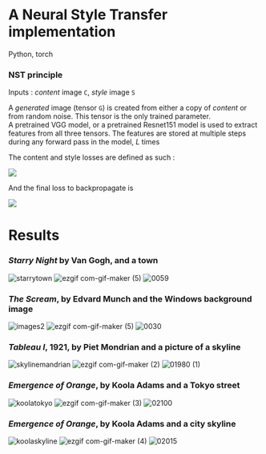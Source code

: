 # A Neural Style Transfer implementation

Python, torch

### NST principle

Inputs : *content* image `C`, *style* image `S`

A *generated* image (tensor `G`) is created from either a copy of *content* or from random noise. This tensor is the only trained parameter.  
A pretrained VGG model, or a pretrained Resnet151 model is used to extract features from all three tensors. The features are stored at multiple steps during any forward pass in the model, *L* times

The content and style losses are defined as such :  

![](https://user-images.githubusercontent.com/60552083/122243699-9e51b980-cec4-11eb-8cd3-ca4224b2b8d1.png)

And the final loss to backpropagate is  

![](https://user-images.githubusercontent.com/60552083/122244297-10c29980-cec5-11eb-945b-06eb937b3dd5.png)


# Results

### *Starry Night* by Van Gogh, and a town
![starrytown](https://user-images.githubusercontent.com/60552083/122601543-bc105180-d071-11eb-9824-6e2f751ec5b9.png)
![ezgif com-gif-maker (5)](https://user-images.githubusercontent.com/60552083/122601550-bdda1500-d071-11eb-9c82-088890d407c3.gif)
![0059](https://user-images.githubusercontent.com/60552083/122601560-c4688c80-d071-11eb-9c16-cd3077381323.png)


### *The Scream*, by Edvard Munch and the Windows background image
![images2](https://user-images.githubusercontent.com/60552083/122255168-27b9b980-cece-11eb-9342-61fe0592ba52.png)
![ezgif com-gif-maker (5)](https://user-images.githubusercontent.com/60552083/122588107-f9b7af00-d05e-11eb-8ee7-2c0f531a1440.gif)
![0030](https://user-images.githubusercontent.com/60552083/122588170-0fc56f80-d05f-11eb-9f77-03fd795d68a4.png)


### *Tableau I*, 1921, by Piet Mondrian and a picture of a skyline
![skylinemandrian](https://user-images.githubusercontent.com/60552083/122271451-b551d500-cedf-11eb-90e6-3ad75282bada.png)
![ezgif com-gif-maker (2)](https://user-images.githubusercontent.com/60552083/122271610-e29e8300-cedf-11eb-9c8f-a144a0fa6e89.gif)
![01980 (1)](https://user-images.githubusercontent.com/60552083/122271657-f0ec9f00-cedf-11eb-88b4-1359c1960f02.png)

### *Emergence of Orange*, by Koola Adams and a Tokyo street
![koolatokyo](https://user-images.githubusercontent.com/60552083/122280666-b982f000-cee9-11eb-85e4-01eef9a5e13e.png)
![ezgif com-gif-maker (3)](https://user-images.githubusercontent.com/60552083/122280722-c7d10c00-cee9-11eb-8c5c-2d630aa7f5df.gif)
![02100](https://user-images.githubusercontent.com/60552083/122280772-d4556480-cee9-11eb-8ce8-3eea6e652f04.png)

### *Emergence of Orange*, by Koola Adams and a city skyline
![koolaskyline](https://user-images.githubusercontent.com/60552083/122293483-5730ec00-cef7-11eb-9532-d0ab33ac548e.png)
![ezgif com-gif-maker (4)](https://user-images.githubusercontent.com/60552083/122293499-5d26cd00-cef7-11eb-9ceb-fedb6cade3dd.gif)
![02015](https://user-images.githubusercontent.com/60552083/122293581-72036080-cef7-11eb-94b1-99ac2289e21d.png)
